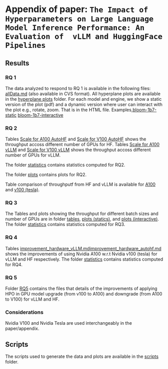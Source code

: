 # Appendix of paper: ``The Impact of Hyperparameters on Large Language Model Inference Performance: An Evaluation of  vLLM and HuggingFace Pipelines``

## Results

### RQ 1

The data analyzed to respond to RQ 1 is available in the following files: [allData.md](allData.md) (also available in CVS format).
All hyperplane plots are available in the [hyperplane plots](RQ1/hyperplane_plots) folder.
For each model and engine, we show a static version of the plot (pdf) and a dynamic version where user can interact with the plot e.g., rotate, zoom. That is in the  HTML file.
Examples,[bloom-1b7-static](RQ1/hyperplane_plots/plot_hyperplane_a100_autohf_Bloom-1b7_mtg_5_throughput.html) [bloom-1b7-interactive](RQ1/hyperplane_plots/plot_hyperplane_a100_autohf_Bloom-1b7_mtg_5_throughput.pdf)

### RQ 2

Tables [Scale for A100 AutoHF](RQ2/table_gpuscale_a100_autohf.md) and [Scale for V100 AutoHF](RQ2/table_gpuscale_tesla_autohf.md) shows the throughput accoss different number of GPUs for HF.
Tables [Scale for A100 vLLM](RQ2/table_gpuscale_a100_vLLM.md) and [Scale for V100 vLLM](RQ2/table_gpuscale_tesla_vLLM.md) shows the throughput accoss different number of GPUs for vLLM.

The folder [statistics](RQ2/statistics) contains statistics computed for RQ2.

The folder [plots](RQ2/plots) contains plots for RQ2.

Table comparison of throughputf from HF and vLLM is available for [A100](RQ2/table_comparison_a100.md) and [v100 (tesla)](RQ2/table_comparison_tesla.md).

### RQ 3

The Tables and plots showing the throughput for different batch sizes and number of GPUs are in folder [tables](RQ3/tables), [plots (statics)](RQ3/plots), and [plots (interactive)](RQ3/plots_interactive).
The folder [statistics](RQ3/statistics) contains statistics computed for RQ3.

### RQ 4
Tables [improvement_hardware_vLLM.md](RQ4/2Fimprovement_hardware_vLLM.md)[improvement_hardware_autohf.md](RQ4/2Fimprovement_hardware_autohf.md) shows the improvements of using Nvidia A100 w.r.t Nvidia v100 (tesla) for vLLM and HF respectively.
The folder [statistics](RQ4/statistics) contains statistics computed for RQ4.

### RQ 5

Folder [RQ5](RQ5) contains the files that details of the improvements of applying HPO in GPU model upgrade (from v100 to A100) and downgrade (from A100 to V100) for vLLM and HF.


### Considerations

Nvidia V100 and Nvidia Tesla are used interchangeably in the paper/appendix.

## Scripts

The scripts used to generate the data and plots are available in the [scripts](scripts) folder.



